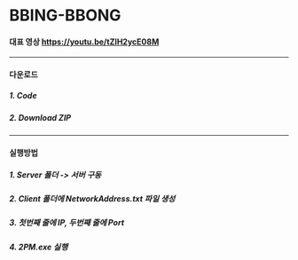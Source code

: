 # BBING-BBONG

#### 대표 영상 <https://youtu.be/tZIH2ycE08M>
- - -
#### 다운로드
##### 1. Code
##### 2. Download ZIP
- - -
#### 실행방법
##### 1. Server 폴더 -> 서버 구동
##### 2. Client 폴더에 NetworkAddress.txt 파일 생성
##### 3. 첫번째 줄에 IP, 두번째 줄에 Port
##### 4. 2PM.exe 실행